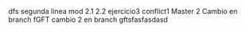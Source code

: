 dfs
segunda linea mod
2.1
2.2
ejercicio3
conflict1
Master 2
Cambio en branch fGFT
cambio 2 en branch gftsfasfasdasd

